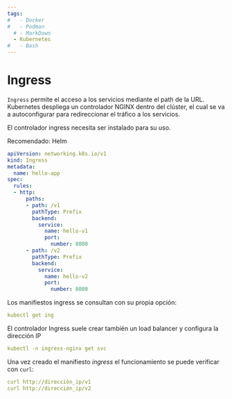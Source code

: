 ```yaml
---
tags:
#   - Docker
#   - Podman
  # - MarkDown
  - Kubernetes
#   - Bash
---
```



# Ingress

`Ingress` permite el acceso a los servicios mediante el path de la URL.
Kubernetes despliega un controlador NGINX dentro del clúster, 
el cual se va a autoconfigurar para redireccionar el tráfico a los servicios.

El controlador ingress necesita ser instalado para su uso.

Recomendado: Helm

```yaml
apiVersion: networking.k8s.io/v1
kind: Ingress
metadata:
  name: hello-app
spec:
  rules:
  - http:
      paths:
      - path: /v1
        pathType: Prefix
        backend:
          service:
            name: hello-v1
            port:
              number: 8080
      - path: /v2
        pathType: Prefix
        backend:
          service:
            name: hello-v2
            port:
              number: 8080
```


Los manifiestos ingress se consultan con su propia opción:

```yaml
kubectl get ing
```

El controlador Ingress suele crear tambíén un load balancer y configura la dirección IP

```yaml
kubectl -n ingress-nginx get svc
```


Una vez creado el manifiesto *ingress* el funcionamiento se puede verificar con `curl`:

```yaml
curl http://dirección_ip/v1
curl http://dirección_ip/v2
```


